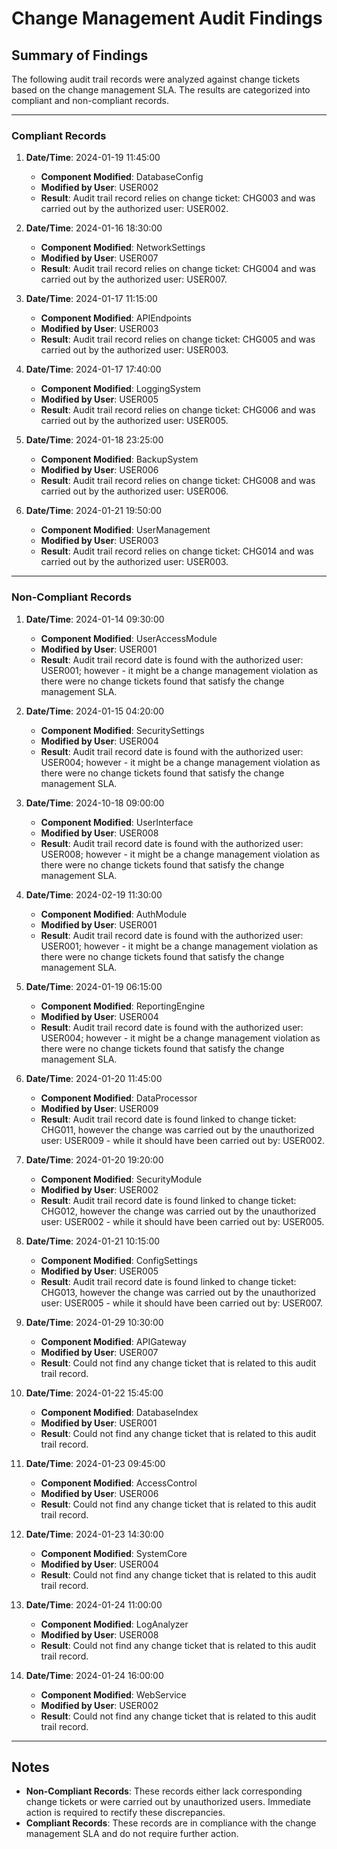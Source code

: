 # Change Management Audit Findings

## Summary of Findings

The following audit trail records were analyzed against change tickets based on the change management SLA. The results are categorized into compliant and non-compliant records.

---

### **Compliant Records**

1. **Date/Time**: 2024-01-19 11:45:00  
   - **Component Modified**: DatabaseConfig  
   - **Modified by User**: USER002  
   - **Result**: Audit trail record relies on change ticket: CHG003 and was carried out by the authorized user: USER002.

2. **Date/Time**: 2024-01-16 18:30:00  
   - **Component Modified**: NetworkSettings  
   - **Modified by User**: USER007  
   - **Result**: Audit trail record relies on change ticket: CHG004 and was carried out by the authorized user: USER007.

3. **Date/Time**: 2024-01-17 11:15:00  
   - **Component Modified**: APIEndpoints  
   - **Modified by User**: USER003  
   - **Result**: Audit trail record relies on change ticket: CHG005 and was carried out by the authorized user: USER003.

4. **Date/Time**: 2024-01-17 17:40:00  
   - **Component Modified**: LoggingSystem  
   - **Modified by User**: USER005  
   - **Result**: Audit trail record relies on change ticket: CHG006 and was carried out by the authorized user: USER005.

5. **Date/Time**: 2024-01-18 23:25:00  
   - **Component Modified**: BackupSystem  
   - **Modified by User**: USER006  
   - **Result**: Audit trail record relies on change ticket: CHG008 and was carried out by the authorized user: USER006.

6. **Date/Time**: 2024-01-21 19:50:00  
   - **Component Modified**: UserManagement  
   - **Modified by User**: USER003  
   - **Result**: Audit trail record relies on change ticket: CHG014 and was carried out by the authorized user: USER003.

---

### **Non-Compliant Records**

1. **Date/Time**: 2024-01-14 09:30:00  
   - **Component Modified**: UserAccessModule  
   - **Modified by User**: USER001  
   - **Result**: Audit trail record date is found with the authorized user: USER001; however - it might be a change management violation as there were no change tickets found that satisfy the change management SLA.

2. **Date/Time**: 2024-01-15 04:20:00  
   - **Component Modified**: SecuritySettings  
   - **Modified by User**: USER004  
   - **Result**: Audit trail record date is found with the authorized user: USER004; however - it might be a change management violation as there were no change tickets found that satisfy the change management SLA.

3. **Date/Time**: 2024-10-18 09:00:00  
   - **Component Modified**: UserInterface  
   - **Modified by User**: USER008  
   - **Result**: Audit trail record date is found with the authorized user: USER008; however - it might be a change management violation as there were no change tickets found that satisfy the change management SLA.

4. **Date/Time**: 2024-02-19 11:30:00  
   - **Component Modified**: AuthModule  
   - **Modified by User**: USER001  
   - **Result**: Audit trail record date is found with the authorized user: USER001; however - it might be a change management violation as there were no change tickets found that satisfy the change management SLA.

5. **Date/Time**: 2024-01-19 06:15:00  
   - **Component Modified**: ReportingEngine  
   - **Modified by User**: USER004  
   - **Result**: Audit trail record date is found with the authorized user: USER004; however - it might be a change management violation as there were no change tickets found that satisfy the change management SLA.

6. **Date/Time**: 2024-01-20 11:45:00  
   - **Component Modified**: DataProcessor  
   - **Modified by User**: USER009  
   - **Result**: Audit trail record date is found linked to change ticket: CHG011, however the change was carried out by the unauthorized user: USER009 - while it should have been carried out by: USER002.

7. **Date/Time**: 2024-01-20 19:20:00  
   - **Component Modified**: SecurityModule  
   - **Modified by User**: USER002  
   - **Result**: Audit trail record date is found linked to change ticket: CHG012, however the change was carried out by the unauthorized user: USER002 - while it should have been carried out by: USER005.

8. **Date/Time**: 2024-01-21 10:15:00  
   - **Component Modified**: ConfigSettings  
   - **Modified by User**: USER005  
   - **Result**: Audit trail record date is found linked to change ticket: CHG013, however the change was carried out by the unauthorized user: USER005 - while it should have been carried out by: USER007.

9. **Date/Time**: 2024-01-29 10:30:00  
   - **Component Modified**: APIGateway  
   - **Modified by User**: USER007  
   - **Result**: Could not find any change ticket that is related to this audit trail record.

10. **Date/Time**: 2024-01-22 15:45:00  
    - **Component Modified**: DatabaseIndex  
    - **Modified by User**: USER001  
    - **Result**: Could not find any change ticket that is related to this audit trail record.

11. **Date/Time**: 2024-01-23 09:45:00  
    - **Component Modified**: AccessControl  
    - **Modified by User**: USER006  
    - **Result**: Could not find any change ticket that is related to this audit trail record.

12. **Date/Time**: 2024-01-23 14:30:00  
    - **Component Modified**: SystemCore  
    - **Modified by User**: USER004  
    - **Result**: Could not find any change ticket that is related to this audit trail record.

13. **Date/Time**: 2024-01-24 11:00:00  
    - **Component Modified**: LogAnalyzer  
    - **Modified by User**: USER008  
    - **Result**: Could not find any change ticket that is related to this audit trail record.

14. **Date/Time**: 2024-01-24 16:00:00  
    - **Component Modified**: WebService  
    - **Modified by User**: USER002  
    - **Result**: Could not find any change ticket that is related to this audit trail record.

---

## Notes

- **Non-Compliant Records**: These records either lack corresponding change tickets or were carried out by unauthorized users. Immediate action is required to rectify these discrepancies.
- **Compliant Records**: These records are in compliance with the change management SLA and do not require further action.
```